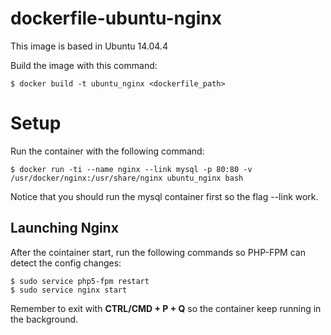 
dockerfile-ubuntu-nginx
=======================
This image is based in Ubuntu 14.04.4

Build the image with this command:
```
$ docker build -t ubuntu_nginx <dockerfile_path>
```
Setup
=====
Run the container with the following command:
```
$ docker run -ti --name nginx --link mysql -p 80:80 -v /usr/docker/nginx:/usr/share/nginx ubuntu_nginx bash
```
Notice that you should run the mysql container first so the flag --link work.

Launching Nginx
---------------
After the cointainer start, run the following commands so PHP-FPM can detect the config changes:
```
$ sudo service php5-fpm restart
$ sudo service nginx start
```

Remember to exit with **CTRL/CMD + P + Q** so the container keep running in the background.
